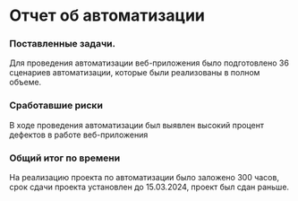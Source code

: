 # Отчет об автоматизации

### Поставленные задачи. 

Для проведения автоматизации веб-приложения было подготовлено 36 сценариев автоматизации, которые были реализованы в полном объеме.

### Сработавшие риски

В ходе проведения автоматизации был выявлен высокий процент дефектов в работе веб-приложения

### Общий итог по времени

На реализацию проекта по автоматизации было заложено 300 часов, срок сдачи проекта установлен до 15.03.2024, проект был сдан раньше.
